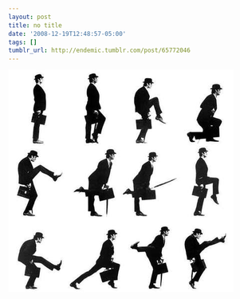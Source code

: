 ```yaml
---
layout: post
title: no title
date: '2008-12-19T12:48:57-05:00'
tags: []
tumblr_url: http://endemic.tumblr.com/post/65772046
---
```

 ![](/tumblr_files/GozJ8yit3hook4jdttjpHt0wo1_500.jpg)  
